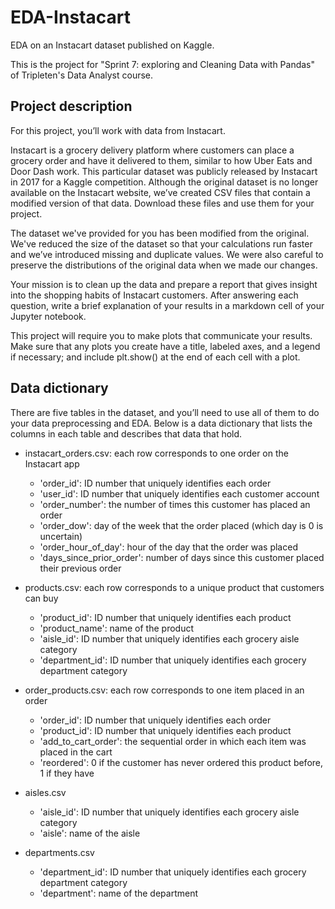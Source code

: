 # EDA-Instacart
EDA on an Instacart dataset published on Kaggle.

This is the project for "Sprint 7: exploring and Cleaning Data with Pandas" of Tripleten's Data Analyst course.

## Project description
For this project, you’ll work with data from Instacart. 

Instacart is a grocery delivery platform where customers can place a grocery order and have it delivered to them, similar to how Uber Eats and Door Dash work. This particular dataset was publicly released by Instacart in 2017 for a Kaggle competition. Although the original dataset is no longer available on the Instacart website, we’ve created CSV files that contain a modified version of that data. Download these files and use them for your project.

The dataset we've provided for you has been modified from the original. We've reduced the size of the dataset so that your calculations run faster and we’ve introduced missing and duplicate values. We were also careful to preserve the distributions of the original data when we made our changes.

Your mission is to clean up the data and prepare a report that gives insight into the shopping habits of Instacart customers. After answering each question, write a brief explanation of your results in a markdown cell of your Jupyter notebook.

This project will require you to make plots that communicate your results. Make sure that any plots you create have a title, labeled axes, and a legend if necessary; and include plt.show() at the end of each cell with a plot.


## Data dictionary
There are five tables in the dataset, and you’ll need to use all of them to do your data preprocessing and EDA. Below is a data dictionary that lists the columns in each table and describes that data that hold.

- instacart_orders.csv: each row corresponds to one order on the Instacart app
	- 'order_id': ID number that uniquely identifies each order
	- 'user_id': ID number that uniquely identifies each customer account
	- 'order_number': the number of times this customer has placed an order
	- 'order_dow': day of the week that the order placed (which day is 0 is uncertain)
	- 'order_hour_of_day': hour of the day that the order was placed
	- 'days_since_prior_order': number of days since this customer placed their previous order
	

- products.csv: each row corresponds to a unique product that customers can buy
	- 'product_id': ID number that uniquely identifies each product
	- 'product_name': name of the product
	- 'aisle_id': ID number that uniquely identifies each grocery aisle category
	- 'department_id': ID number that uniquely identifies each grocery department category


- order_products.csv: each row corresponds to one item placed in an order
	- 'order_id': ID number that uniquely identifies each order
	- 'product_id': ID number that uniquely identifies each product
	- 'add_to_cart_order': the sequential order in which each item was placed in the cart
	- 'reordered': 0 if the customer has never ordered this product before, 1 if they have
	

- aisles.csv
	- 'aisle_id': ID number that uniquely identifies each grocery aisle category
	- 'aisle': name of the aisle
	
- departments.csv
	- 'department_id': ID number that uniquely identifies each grocery department category
	- 'department': name of the department
